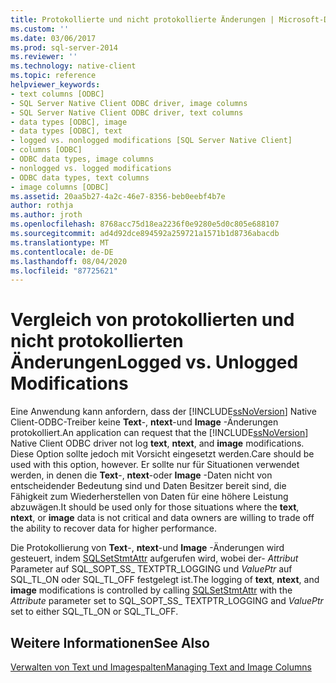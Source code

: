 ```yaml
---
title: Protokollierte und nicht protokollierte Änderungen | Microsoft-Dokumentation
ms.custom: ''
ms.date: 03/06/2017
ms.prod: sql-server-2014
ms.reviewer: ''
ms.technology: native-client
ms.topic: reference
helpviewer_keywords:
- text columns [ODBC]
- SQL Server Native Client ODBC driver, image columns
- SQL Server Native Client ODBC driver, text columns
- data types [ODBC], image
- data types [ODBC], text
- logged vs. nonlogged modifications [SQL Server Native Client]
- columns [ODBC]
- ODBC data types, image columns
- nonlogged vs. logged modifications
- ODBC data types, text columns
- image columns [ODBC]
ms.assetid: 20aa5b27-4a2c-46e7-8356-beb0eebf4b7e
author: rothja
ms.author: jroth
ms.openlocfilehash: 8768acc75d18ea2236f0e9280e5d0c805e688107
ms.sourcegitcommit: ad4d92dce894592a259721a1571b1d8736abacdb
ms.translationtype: MT
ms.contentlocale: de-DE
ms.lasthandoff: 08/04/2020
ms.locfileid: "87725621"
---
```

# <a name="logged-vs-unlogged-modifications"></a><span data-ttu-id="2f6ed-102">Vergleich von protokollierten und nicht protokollierten Änderungen</span><span class="sxs-lookup"><span data-stu-id="2f6ed-102">Logged vs. Unlogged Modifications</span></span>
  <span data-ttu-id="2f6ed-103">Eine Anwendung kann anfordern, dass der [!INCLUDE[ssNoVersion](../../includes/ssnoversion-md.md)] Native Client-ODBC-Treiber keine **Text**-, **ntext**-und **Image** -Änderungen protokolliert.</span><span class="sxs-lookup"><span data-stu-id="2f6ed-103">An application can request that the [!INCLUDE[ssNoVersion](../../includes/ssnoversion-md.md)] Native Client ODBC driver not log **text**, **ntext**, and **image** modifications.</span></span> <span data-ttu-id="2f6ed-104">Diese Option sollte jedoch mit Vorsicht eingesetzt werden.</span><span class="sxs-lookup"><span data-stu-id="2f6ed-104">Care should be used with this option, however.</span></span> <span data-ttu-id="2f6ed-105">Er sollte nur für Situationen verwendet werden, in denen die **Text**-, **ntext**-oder **Image** -Daten nicht von entscheidender Bedeutung sind und Daten Besitzer bereit sind, die Fähigkeit zum Wiederherstellen von Daten für eine höhere Leistung abzuwägen.</span><span class="sxs-lookup"><span data-stu-id="2f6ed-105">It should be used only for those situations where the **text**, **ntext**, or **image** data is not critical and data owners are willing to trade off the ability to recover data for higher performance.</span></span>  
  
 <span data-ttu-id="2f6ed-106">Die Protokollierung von **Text**-, **ntext**-und **Image** -Änderungen wird gesteuert, indem [SQLSetStmtAttr](../native-client-odbc-api/sqlsetstmtattr.md) aufgerufen wird, wobei der- *Attribut* Parameter auf SQL_SOPT_SS_ TEXTPTR_LOGGING und *ValuePtr* auf SQL_TL_ON oder SQL_TL_OFF festgelegt ist.</span><span class="sxs-lookup"><span data-stu-id="2f6ed-106">The logging of **text**, **ntext**, and **image** modifications is controlled by calling [SQLSetStmtAttr](../native-client-odbc-api/sqlsetstmtattr.md) with the *Attribute* parameter set to SQL_SOPT_SS_ TEXTPTR_LOGGING and *ValuePtr* set to either SQL_TL_ON or SQL_TL_OFF.</span></span>  
  
## <a name="see-also"></a><span data-ttu-id="2f6ed-107">Weitere Informationen</span><span class="sxs-lookup"><span data-stu-id="2f6ed-107">See Also</span></span>  
 [<span data-ttu-id="2f6ed-108">Verwalten von Text und Imagespalten</span><span class="sxs-lookup"><span data-stu-id="2f6ed-108">Managing Text and Image Columns</span></span>](managing-text-and-image-columns.md)  
  
  
